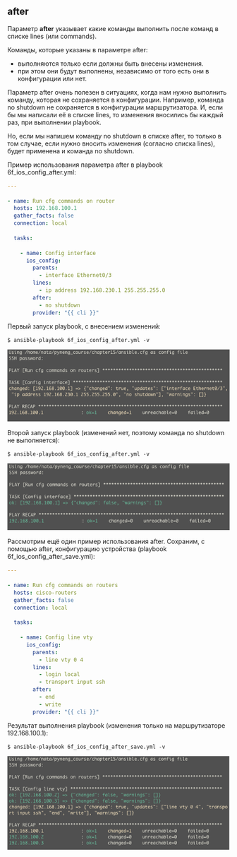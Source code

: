 ## after

Параметр __after__ указывает какие команды выполнить после команд в списке lines (или commands).

Команды, которые указаны в параметре after:
* выполняются только если должны быть внесены изменения.
* при этом они будут выполнены, независимо от того есть они в конфигурации или нет.

Параметр after очень полезен в ситуациях, когда нам нужно выполнить команду, которая не сохраняется в конфигурации.
Например, команда no shutdown не сохраняется в конфигурации маршрутизатора.
И, если бы мы написали её в списке lines, то изменения вносились бы каждый раз, при выполнении playbook. 

Но, если мы напишем команду no shutdown в списке after, то только в том случае, если нужно вносить изменения (согласно списка lines), будет применена и команда no shutdown.

Пример использования параметра after в playbook 6f_ios_config_after.yml:
```yml
---

- name: Run cfg commands on router
  hosts: 192.168.100.1
  gather_facts: false
  connection: local

  tasks:

    - name: Config interface
      ios_config:
        parents:
          - interface Ethernet0/3
        lines:
          - ip address 192.168.230.1 255.255.255.0
        after:
          - no shutdown
        provider: "{{ cli }}"
```

Первый запуск playbook, с внесением изменений:
```
$ ansible-playbook 6f_ios_config_after.yml -v
```
![6f_ios_config_after.png](https://raw.githubusercontent.com/natenka/PyNEng/master/images/15_ansible/6f_ios_config_after.png)


Второй запуск playbook (изменений нет, поэтому команда no shutdown не выполняется):
```
$ ansible-playbook 6f_ios_config_after.yml -v
```
![6f_ios_config_after_no_change](https://raw.githubusercontent.com/natenka/PyNEng/master/images/15_ansible/6f_ios_config_after_no_change.png)


Рассмотрим ещё один пример использования after.
Сохраним, с помощью after, конфигурацию устройства (playbook 6f_ios_config_after_save.yml):
```yml
---

- name: Run cfg commands on routers
  hosts: cisco-routers
  gather_facts: false
  connection: local

  tasks:

    - name: Config line vty
      ios_config:
        parents:
          - line vty 0 4
        lines:
          - login local
          - transport input ssh
        after:
          - end
          - write
        provider: "{{ cli }}"
```

Результат выполнения playbook (изменения только на маршрутизаторе 192.168.100.1):
```
$ ansible-playbook 6f_ios_config_after_save.yml -v
```
![6f_ios_config_after_save](https://raw.githubusercontent.com/natenka/PyNEng/master/images/15_ansible/6f_ios_config_after_save.png)


